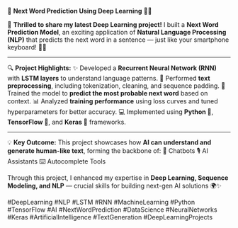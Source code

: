 🧠 **Next Word Prediction Using Deep Learning** 🤖✨

🚀 **Thrilled to share my latest Deep Learning project!**
I built a **Next Word Prediction Model**, an exciting application of **Natural Language Processing (NLP)** that predicts the next word in a sentence — just like your smartphone keyboard! 📱💬

----

🔍 **Project Highlights:**
✨ Developed a **Recurrent Neural Network (RNN)** with **LSTM layers** to understand language patterns.
🧾 Performed **text preprocessing**, including tokenization, cleaning, and sequence padding.
🧠 Trained the model to **predict the most probable next word** based on context.
📊 Analyzed **training performance** using loss curves and tuned hyperparameters for better accuracy.
💻 Implemented using **Python 🐍**, **TensorFlow 🔢**, and **Keras 🧩** frameworks.

----

💡 **Key Outcome:**
This project showcases how **AI can understand and generate human-like text**, forming the backbone of:
🤖 Chatbots
🎙️ AI Assistants
⌨️ Autocomplete Tools

Through this project, I enhanced my expertise in **Deep Learning, Sequence Modeling, and NLP** — crucial skills for building next-gen AI solutions 🌍✨

#DeepLearning #NLP #LSTM #RNN #MachineLearning #Python #TensorFlow #AI #NextWordPrediction #DataScience #NeuralNetworks #Keras #ArtificialIntelligence #TextGeneration #DeepLearningProjects
